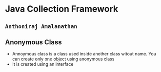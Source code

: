 # Java Collection Framework
## `Anthoniraj Amalanathan`
## Anonymous Class
- Annoymous class is a class used inside another class witout name. You can create only one object using anonymous class
- It is created using an interface
